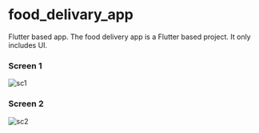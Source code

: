 # food_delivary_app
Flutter based app.
The food delivery app is a Flutter based project. It only includes UI.

### Screen 1
![sc1](https://github.com/Dasith1/food-delivery-app/assets/88961116/e044eacd-7e56-460e-b643-b03b918dda21)

### Screen 2
![sc2](https://github.com/Dasith1/food-delivery-app/assets/88961116/f416e297-936f-4d29-baa0-c139ffda9778)

